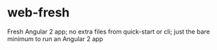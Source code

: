 # web-fresh
Fresh Angular 2 app; no extra files from quick-start or cli; just the bare minimum to run an Angular 2 app
